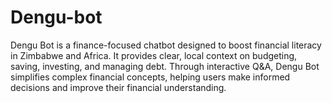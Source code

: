 # Dengu-bot
Dengu Bot is a finance-focused chatbot designed to boost financial literacy in Zimbabwe and Africa. It provides clear, local context on budgeting, saving, investing, and managing debt. Through interactive Q&amp;A, Dengu Bot simplifies complex financial concepts, helping users make informed decisions and improve their financial understanding.
